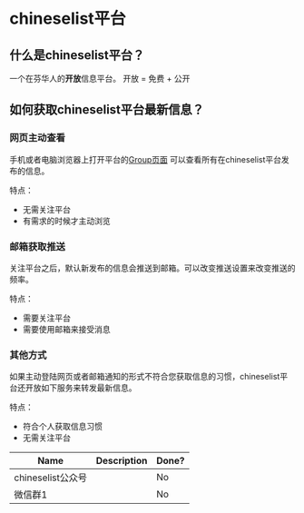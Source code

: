 # chineselist平台

## 什么是chineselist平台？

一个在芬华人的**开放**信息平台。
开放 = 免费 + 公开

## 如何获取chineselist平台最新信息？

### 网页主动查看

手机或者电脑浏览器上打开平台的[Group页面](https://groups.google.com/g/chineselist) 可以查看所有在chineselist平台发布的信息。

特点：
- 无需关注平台
- 有需求的时候才主动浏览

### 邮箱获取推送

关注平台之后，默认新发布的信息会推送到邮箱。可以改变推送设置来改变推送的频率。

特点：
- 需要关注平台
- 需要使用邮箱来接受消息

### 其他方式

如果主动登陆网页或者邮箱通知的形式不符合您获取信息的习惯，chineselist平台还开放如下服务来转发最新信息。

特点：
- 符合个人获取信息习惯
- 无需关注平台

| Name | Description | Done? |
|------|-------------|-------|
|chineselist公众号||No|
|微信群1||No|
